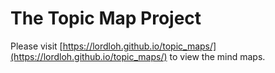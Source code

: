 # The Topic Map Project

Please visit [https://lordloh.github.io/topic_maps/](https://lordloh.github.io/topic_maps/) to view the mind maps.

